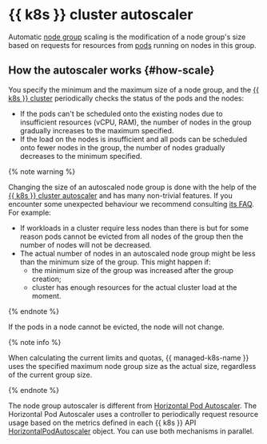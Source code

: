 # {{ k8s }} cluster autoscaler

Automatic [node group](../index.md#node-group) scaling is the modification of a node group's size based on requests for resources from [pods](../index.md#pod) running on nodes in this group.

## How the autoscaler works {#how-scale}

You specify the minimum and the maximum size of a node group, and the [{{ k8s }} cluster](../index.md#kubernetes-cluster) periodically checks the status of the pods and the nodes:
* If the pods can't be scheduled onto the existing nodes due to insufficient resources (vCPU, RAM), the number of nodes in the group gradually increases to the maximum specified.
* If the load on the nodes is insufficient and all pods can be scheduled onto fewer nodes in the group, the number of nodes gradually decreases to the minimum specified.

{% note warning %}

Changing the size of an autoscaled node group is done with the help of the [{{ k8s }} cluster autoscaler](https://github.com/kubernetes/autoscaler/tree/master/cluster-autoscaler) and has many non-trivial features. If you encounter some unexpected behaviour we recommend consulting [its FAQ](https://github.com/kubernetes/autoscaler/blob/master/cluster-autoscaler/FAQ.md). For example:
* If workloads in a cluster require less nodes than there is but for some reason pods cannot be evicted from all nodes of the group then the number of nodes will not be decreased.
* The actual number of nodes in an autoscaled node group might be less than the minimum size of the group. This might happen if:
  * the minimum size of the group was increased after the group creation;
  * cluster has enough resources for the actual cluster load at the moment.

{% endnote %}

If the pods in a node cannot be evicted, the node will not change.

{% note info %}

When calculating the current limits and quotas, {{ managed-k8s-name }} uses the specified maximum node group size as the actual size, regardless of the current group size.

{% endnote %}

The node group autoscaler is different from [Horizontal Pod Autoscaler](https://kubernetes.io/docs/tasks/run-application/horizontal-pod-autoscale/). The Horizontal Pod Autoscaler uses a controller to periodically request resource usage based on the metrics defined in each {{ k8s }} API [HorizontalPodAutoscaler](https://kubernetes.io/docs/reference/generated/kubernetes-api/v1.23/#horizontalpodautoscaler-v2-autoscaling) object. You can use both mechanisms in parallel.